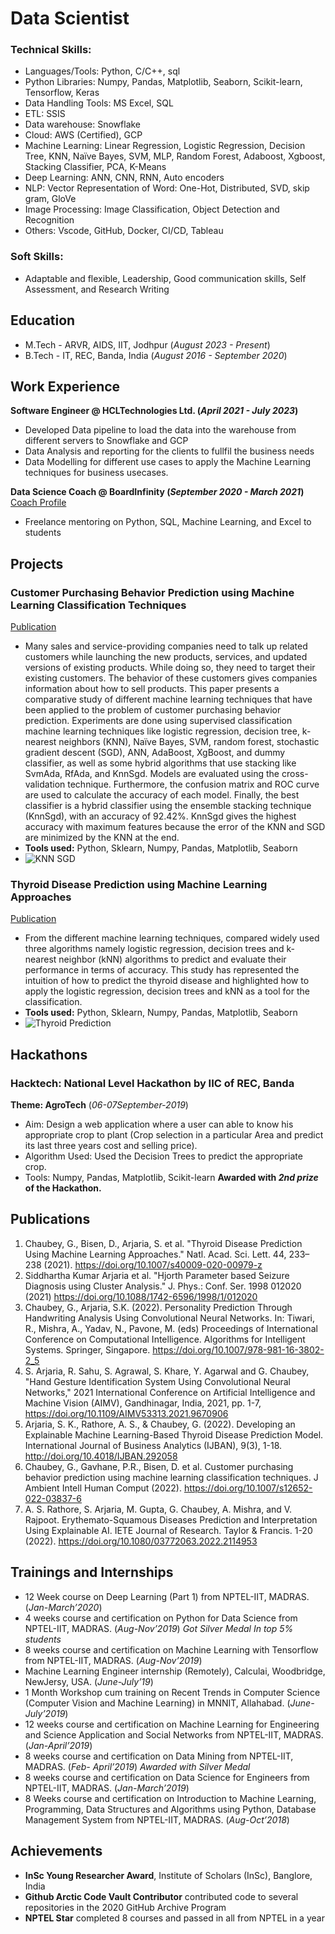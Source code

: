 # Data Scientist

### Technical Skills: 
- Languages/Tools: Python, C/C++, sql 
- Python Libraries: Numpy, Pandas, Matplotlib, Seaborn, Scikit-learn, Tensorflow, Keras 
- Data Handling Tools: MS Excel, SQL 
- ETL: SSIS 
- Data warehouse: Snowflake 
- Cloud: AWS (Certified), GCP 
- Machine Learning: Linear Regression, Logistic Regression, Decision Tree, KNN, Naïve Bayes, SVM, MLP, Random Forest, Adaboost, Xgboost, Stacking Classifier, PCA, K-Means 
- Deep Learning: ANN, CNN, RNN, Auto encoders 
- NLP: Vector Representation of Word: One-Hot, Distributed, SVD, skip gram, GloVe 
- Image Processing: Image Classification, Object Detection and Recognition 
- Others: Vscode, GitHub, Docker, CI/CD, Tableau

### Soft Skills:
- Adaptable and flexible, Leadership, Good communication skills, Self Assessment, and Research Writing  

## Education
- M.Tech - ARVR, AIDS, IIT, Jodhpur                      (_August 2023 - Present_)
- B.Tech - IT, REC, Banda, India                         (_August 2016 - September 2020_)

## Work Experience
**Software Engineer @ HCLTechnologies Ltd. (_April 2021 - July 2023_)**
- Developed Data pipeline to load the data into the warehouse from different servers to Snowflake and GCP
- Data Analysis and reporting for the clients to fullfil the business needs
- Data Modelling for different use cases to apply the Machine Learning techniques for business usecases.

**Data Science Coach @ BoardInfinity (_September 2020 - March 2021_)**
[Coach Profile](https://www.boardinfinity.com/u/coach/gyanendra-chaubey)
- Freelance mentoring on Python, SQL, Machine Learning, and Excel to students

## Projects
### Customer Purchasing Behavior Prediction using Machine Learning Classification Techniques
[Publication](https://link.springer.com/article/10.1007/s12652-022-03837-6)
- Many sales and service-providing companies need to talk up related customers while launching the new products, services, and updated versions of existing products. While doing so, they need to target their existing customers. The behavior of these customers gives companies information about how to sell products. This paper presents a comparative study of different machine learning techniques that have been applied to the problem of customer purchasing behavior prediction. Experiments are done using supervised classification machine learning techniques like logistic regression, decision tree, k-nearest neighbors (KNN), Naïve Bayes, SVM, random forest, stochastic gradient descent (SGD), ANN, AdaBoost, XgBoost, and dummy classifier, as well as some hybrid algorithms that use stacking like SvmAda, RfAda, and KnnSgd. Models are evaluated using the cross-validation technique. Furthermore, the confusion matrix and ROC curve are used to calculate the accuracy of each model. Finally, the best classifier is a hybrid classifier using the ensemble stacking technique (KnnSgd), with an accuracy of 92.42%. KnnSgd gives the highest accuracy with maximum features because the error of the KNN and SGD are minimized by the KNN at the end.
- **Tools used:** Python, Sklearn, Numpy, Pandas, Matplotlib, Seaborn
- ![KNN SGD](/assets/img/knnsgd.jpeg)

### Thyroid Disease Prediction using Machine Learning Approaches
[Publication](https://link.springer.com/article/10.1007/s40009-020-00979-z)
- From the different machine learning techniques, compared widely used three algorithms namely logistic regression, decision trees and k-nearest neighbor (kNN) algorithms to predict and evaluate their performance in terms of accuracy. This study has represented the intuition of how to predict the thyroid disease and highlighted how to apply the logistic regression, decision trees and kNN as a tool for the classification.
- **Tools used:** Python, Sklearn, Numpy, Pandas, Matplotlib, Seaborn
- ![Thyroid Prediction](/assets/img/thyroid.jpeg)

## Hackathons
### Hacktech: National Level Hackathon by IIC of REC, Banda
**Theme: AgroTech** (_06-07September-2019_)
- Aim: Design a web application where a user can able to know his appropriate crop to plant (Crop selection in a particular Area and predict its last three years cost and selling price). 
- Algorithm Used: Used the Decision Trees to predict the appropriate crop. 
- Tools: Numpy, Pandas, Matplotlib, Scikit-learn 
**Awarded with _2nd prize_ of the Hackathon.**

## Publications
1. Chaubey, G., Bisen, D., Arjaria, S. et al. "Thyroid Disease Prediction Using Machine Learning Approaches." Natl. Acad. Sci. Lett. 44, 233–238 (2021). https://doi.org/10.1007/s40009-020-00979-z 
2. Siddhartha Kumar Arjaria et al. "Hjorth Parameter based Seizure Diagnosis using Cluster Analysis." J. Phys.: Conf. Ser. 1998 012020 (2021) https://doi.org/10.1088/1742-6596/1998/1/012020
3. Chaubey, G., Arjaria, S.K. (2022). Personality Prediction Through Handwriting Analysis Using Convolutional Neural Networks. In: Tiwari, R., Mishra, A., Yadav, N., Pavone, M. (eds) Proceedings of International Conference on Computational Intelligence. Algorithms for Intelligent Systems. Springer, Singapore. https://doi.org/10.1007/978-981-16-3802-2_5
4. S. Arjaria, R. Sahu, S. Agrawal, S. Khare, Y. Agarwal and G. Chaubey, "Hand Gesture Identification System Using Convolutional Neural Networks," 2021 International Conference on Artificial Intelligence and Machine Vision (AIMV), Gandhinagar, India, 2021, pp. 1-7, https://doi.org/10.1109/AIMV53313.2021.9670906
5. Arjaria, S. K., Rathore, A. S., & Chaubey, G. (2022). Developing an Explainable Machine Learning-Based Thyroid Disease Prediction Model. International Journal of Business Analytics (IJBAN), 9(3), 1-18. http://doi.org/10.4018/IJBAN.292058
6. Chaubey, G., Gavhane, P.R., Bisen, D. et al. Customer purchasing behavior prediction using machine learning classification techniques. J Ambient Intell Human Comput (2022). https://doi.org/10.1007/s12652-022-03837-6
7. A. S. Rathore, S. Arjaria, M. Gupta, G. Chaubey, A. Mishra, and V. Rajpoot. Erythemato-Squamous Diseases Prediction and Interpretation Using Explainable AI. IETE Journal of Research. Taylor & Francis. 1-20 (2022). https://doi.org/10.1080/03772063.2022.2114953 

## Trainings and Internships
- 12 Week course on Deep Learning (Part 1) from NPTEL-IIT, MADRAS. (_Jan-March’2020_)
- 4 weeks course and certification on Python for Data Science from NPTEL-IIT, MADRAS. (_Aug-Nov’2019_)
    *Got Silver Medal*
    *In top 5% students*
- 8 weeks course and certification on Machine Learning with Tensorflow from NPTEL-IIT, MADRAS. (_Aug-Nov’2019_)
- Machine Learning Engineer internship (Remotely), Calculai, Woodbridge, NewJersy, USA. (_June-July’19_)
- 1 Month Workshop cum training on Recent Trends in Computer Science (Computer Vision and Machine Learning) in MNNIT, Allahabad. (_June-July’2019_)
- 12 weeks course and certification on Machine Learning for Engineering and Science Application and Social Networks from NPTEL-IIT, MADRAS. (_Jan-April’2019_)
- 8 weeks course and certification on Data Mining from NPTEL-IIT, MADRAS. (_Feb- April’2019_)
  *Awarded with Silver Medal*
- 8 weeks course and certification on Data Science for Engineers from NPTEL-IIT, MADRAS. (_Jan-March’2019_)
- 8 Weeks course and certification on Introduction to Machine Learning, Programming, Data Structures and Algorithms using Python, Database Management System from NPTEL-IIT, MADRAS. (_Aug-Oct’2018_)

## Achievements
- **InSc Young Researcher Award**, Institute of Scholars (InSc), Banglore, India
- **Github Arctic Code Vault Contributor** contributed code to several repositories in the 2020 GitHub
Archive Program
- **NPTEL Star** completed 8 courses and passed in all from NPTEL in a year
